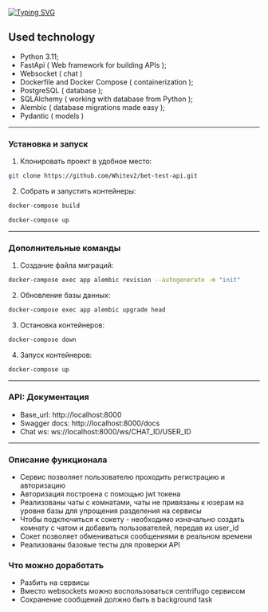 

[![Typing SVG](https://readme-typing-svg.herokuapp.com?font=Fira+Code&size=40&pause=1000&color=373737&background=91C5F4&center=true&vCenter=true&multiline=true&width=1080&height=80&lines=The+websocket+chat)](https://git.io/typing-svg)

## Used technology
- Python 3.11;
- FastApi ( Web framework for building APIs );
- Websocket ( chat )
- Dockerfile and Docker Compose ( containerization );
- PostgreSQL ( database );
- SQLAlchemy ( working with database from Python );
- Alembic ( database migrations made easy );
- Pydantic ( models )

<hr/>


### Установка и запуск

1. Клонировать проект в удобное место:

```sh
git clone https://github.com/Whitev2/bet-test-api.git
```

2. Собрать и запустить контейнеры:
```sh
docker-compose build
```
```sh
docker-compose up
```
<hr/>

### Дополнительные команды


1. Создание файла миграций:
```sh
docker-compose exec app alembic revision --autogenerate -m "init"
```

2. Обновление базы данных:
```sh
docker-compose exec app alembic upgrade head
```

3. Остановка контейнеров:
```sh
docker-compose down
```

4. Запуск контейнеров:
```sh
docker-compose up
```

<hr/>

### API: Документация

- Base_url: http://localhost:8000
- Swagger docs: http://localhost:8000/docs
- Chat ws: ws://localhost:8000/ws/CHAT_ID/USER_ID




<hr/>

### Описание функционала
- Сервис позволяет пользователю проходить регистрацию и авторизацию
- Авторизация построена с помощью jwt токена
- Реализованы чаты с комнатами, чаты не привязаны к юзерам на уровне базы для упрощения разделения на сервисы
- Чтобы подключиться к сокету - необходимо изначально создать комнату с чатом и добавить пользователей, передав их user_id
- Сокет позволяет обмениваться сообщениями в реальном времени
- Реализованы базовые тесты для проверки API

### Что можно доработать
- Разбить на сервисы
- Вместо websockets можно воспользоваться centrifugo сервисом
- Сохранение сообщений должно быть в background task
















